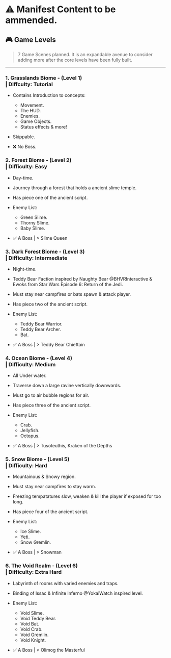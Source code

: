 # ⚠️ Manifest Content to be ammended.

## 🎮 Game Levels

> 7 Game Scenes planned.
> It is an expandable avenue to consider adding more after the core levels have been fully built. 

***

### 1. Grasslands Biome - (Level 1) <br> | Diffculty: Tutorial

- Contains Introduction to concepts:

    - Movement.
    - The HUD.
    - Enemies.
    - Game Objects.
    - Status effects & more!

- Skippable.
- ❌ No Boss.

### 2. Forest Biome - (Level 2) <br> | Difficulty: Easy

- Day-time.
- Journey through a forest that holds a ancient slime temple.
- Has piece one of the ancient script.
- Enemy List:

    - Green Slime.
    - Thorny Slime.
    - Baby Slime.

- ✅ A Boss | > Slime Queen

### 3. Dark Forest Biome - (Level 3) <br> | Difficulty: Intermediate

- Night-time.
- Teddy Bear Faction inspired by Naughty Bear @BHVRInteractive & Ewoks from Star Wars Episode 6: Return of the Jedi.
- Must stay near campfires or bats spawn & attack player.
- Has piece two of the ancient script.
- Enemy List:
   
   - Teddy Bear Warrior.
   - Teddy Bear Archer.
   - Bat.

- ✅ A Boss | > Teddy Bear Chieftain

### 4. Ocean Biome - (Level 4) <br> | Difficulty: Medium

- All Under water.
- Traverse down a large ravine vertically downwards.
- Must go to air bubble regions for air.
- Has piece three of the ancient script.
- Enemy List:

   - Crab.
   - Jellyfish.
   - Octopus.

- ✅ A Boss | > Tusoteuthis, Kraken of the Depths

### 5. Snow Biome - (Level 5) <br> | Difficulty: Hard

- Mountainous & Snowy region.
- Must stay near campfires to stay warm.
- Freezing tempatatures slow, weaken & kill the player if exposed for too long.
- Has piece four of the ancient script.
- Enemy List:

   - Ice Slime.
   - Yeti.
   - Snow Gremlin.

- ✅ A Boss | > Snowman

### 6. The Void Realm - (Level 6) <br> | Difficulty: Extra Hard

- Labyrinth of rooms with varied enemies and traps.
- Binding of Issac & Infinite Inferno @YokaiWatch inspired level.
- Enemy List:

   - Void Slime.
   - Void Teddy Bear.
   - Void Bat.
   - Void Crab.
   - Void Gremlin.
   - Void Knight.

- ✅ A Boss | > Olimog the Masterful
